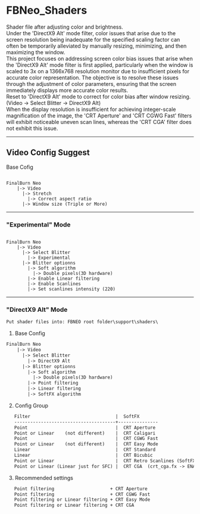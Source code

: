 # FBNeo_Shaders
Shader file after adjusting color and brightness.</br>
Under the 'DirectX9 Alt' mode filter, color issues that arise due to the screen resolution being inadequate for the specified scaling factor can often be temporarily alleviated by manually resizing, minimizing, and then maximizing the window.</br>
This project focuses on addressing screen color bias issues that arise when the 'DirectX9 Alt' mode filter is first applied, particularly when the window is scaled to 3x on a 1366x768 resolution monitor due to insufficient pixels for accurate color representation. The objective is to resolve these issues through the adjustment of color parameters, ensuring that the screen immediately displays more accurate color results.</br>
Reset to 'DirectX9 Alt' mode to correct for color bias after window resizing. (Video -> Select Blitter -> DirectX9 Alt)</br>
When the display resolution is insufficient for achieving integer-scale magnification of the image, the 'CRT Aperture' and 'CRT CGWG Fast' filters will exhibit noticeable uneven scan lines, whereas the 'CRT CGA' filter does not exhibit this issue.
<hr>

## Video Config Suggest ##

Base Cofig

<pre><code>
FinalBurn Neo
    |-> Video
      |-> Stretch
        |-> Correct aspect ratio
      |-> Window size (Triple or More)
</code></pre>

<hr>

### "Experimental" Mode ###

<pre><code>
FinalBurn Neo
    |-> Video
      |-> Select Blitter
        |-> Experimental
      |-> Blitter optionns
        |-> Soft algorithm
          |-> Double pixels(3D hardware)
        |-> Enable Linear filtering
        |-> Enable Scanlines
        |-> Set scanlines intensity (220)
</code></pre>

<hr>

### "DirectX9 Alt" Mode ###

```html
Put shader files into: FBNEO root folder\support\shaders\
```

1. Base Config

```html
FinalBurn Neo
    |-> Video
      |-> Select Blitter
        |-> DirectX9 Alt
      |-> Blitter optionns
        |-> Soft algorithm
          |-> Double pixels(3D hardware)
        |-> Point filtering
        |-> Linear filtering
        |-> SoftFX algorithm
```

2. Config Group

```html
   Filter                                |  SoftFX
   --------------------------------------+---------------
   Point                                 |  CRT Aperture
   Point or Linear    (not different)    |  CRT Caligari
   Point                                 |  CRT CGWG Fast
   Point or Linear    (not different)    |  CRT Easy Mode
   Linear                                |  CRT Standard
   Linear                                |  CRT Bicubic
   Point or Linear                       |  CRT Retro Scanlines (SoftFX algorithm -> Select Shader's Settings)
   Point or Linear (Linear just for SFC) |  CRT CGA  (crt_cga.fx -> ENABLE_CURVED_SCREEN -> 1 or 0 )
```

3. Recommended settings

```html
   Point filtering                     + CRT Aperture
   Point filtering                     + CRT CGWG Fast
   Point filtering or Linear filtering + CRT Easy Mode
   Point filtering or Linear filtering + CRT CGA
```

